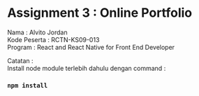 # Assignment 3 : Online Portfolio

Nama : Alvito Jordan\
Kode Peserta : RCTN-KS09-013\
Program : React and React Native for Front End Developer

Catatan : \
Install node module terlebih dahulu dengan command : 
### `npm install`